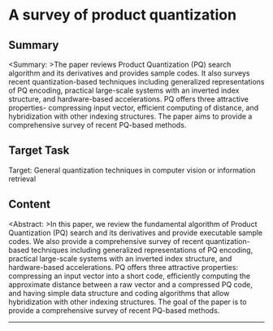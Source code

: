 # A survey of product quantization

## Summary

<Summary: >The paper reviews Product Quantization (PQ) search algorithm and its derivatives and provides sample codes. It also surveys recent quantization-based techniques including generalized representations of PQ encoding, practical large-scale systems with an inverted index structure, and hardware-based accelerations. PQ offers three attractive properties- compressing input vector, efficient computing of distance, and hybridization with other indexing structures. The paper aims to provide a comprehensive survey of recent PQ-based methods.


## Target Task

Target: General quantization techniques in computer vision or information retrieval

## Content

<Abstract: >In this paper, we review the fundamental algorithm of Product Quantization (PQ) search and its derivatives and provide executable sample codes. We also provide a comprehensive survey of recent quantization-based techniques including generalized representations of PQ encoding, practical large-scale systems with an inverted index structure, and hardware-based accelerations. PQ offers three attractive properties: compressing an input vector into a short code, efficiently computing the approximate distance between a raw vector and a compressed PQ code, and having simple data structure and coding algorithms that allow hybridization with other indexing structures. The goal of the paper is to provide a comprehensive survey of recent PQ-based methods.



---

